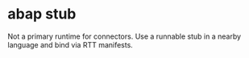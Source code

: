 # abap stub
Not a primary runtime for connectors. Use a runnable stub in a nearby language and bind via RTT manifests.